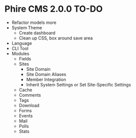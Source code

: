 Phire CMS 2.0.0 TO-DO
=====================

- Refactor models more
- System Theme
    + Create dashboard
    + Clean up CSS, box around save area
- Language
- CLI Tool
- Modules
    + Fields
    + Sites
        - Site Domain
        - Site Domain Aliases
        - Member Integration
        - Inherit System Settings or Set Site-Specific Settings
    + Cache
    + Comments
    + Tags
    + Download
    + Forms
    + Events
    + Mail
    + Polls
    + Stats
